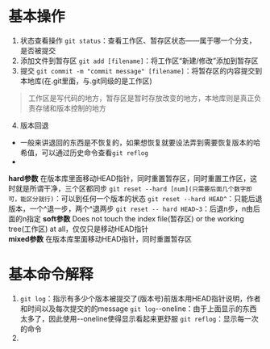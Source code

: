 # 基本操作
1. 状态查看操作
`git status`：查看工作区、暂存区状态——属于哪一个分支，是否被提交
2. 添加文件到暂存区
`git add [filename]`：将工作区“新建/修改”添加到暂存区
3. 提交
`git commit -m "commit message" [filename]`：将暂存区的内容提交到本地库(在.git里面，与.git同级的是工作区)
> 工作区是写代码的地方，暂存区是暂时存放改变的地方，本地库则是真正负责存储和版本控制的地方
4. 版本回退
- 一般来讲退回的东西是不恢复的，如果想恢复就要设法弄到需要恢复版本的哈希值，可以通过历史命令查看`git reflog`
- 
**hard参数**
在版本库里面移动HEAD指针，同时重置暂存区，同时重置工作区，这时就是所谓干净，三个区都同步
`git reset --hard [num](只需要后面几个数字即可，能区分就行)`：可以到任何一个版本的状态
`git reset --hard HEAD^`：只能后退版本，一个^退一步，两个^退两步
`git reset -- hard HEAD~3`：后退n步，n由后面的n指定
**soft参数**
Does not touch the index file(暂存区) or the working tree(工作区) at all，仅仅只是移动HEAD指针                  
**mixed参数**
在版本库里面移动HEAD指针，同时重置暂存区
# 基本命令解释
1. `git log`：指示有多少个版本被提交了(版本号)前版本用HEAD指针说明，作者和时间以及每次提交的的message
  `git log`--oneline：由于上面显示的东西太多了，因此使用--oneline使得显示看起来更舒服
  `git reflog`：显示每一次的命令
2. 
